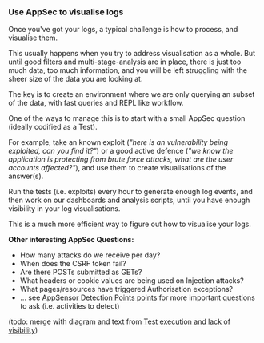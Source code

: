 ### Use AppSec to visualise logs

Once you've got your logs, a typical challenge is how to process, and visualise them.

This usually happens when you try to address visualisation as a whole. But until good filters and multi-stage-analysis are in place, there is just too much data, too much information, and you will be left struggling with the sheer size of the data you are looking at.

The key is to create an environment where we are only querying an subset of the data, with fast queries and REPL like workflow.

One of the ways to manage this is to start with a small AppSec question (ideally codified as a Test).

For example, take an known exploit (_"here is an vulnerability being exploited, can you find it?"_) or a good active defence (_"we know the application is protecting from brute force attacks, what are the user accounts affected?"_), and use them to create visualisations of the answer(s).

Run the tests (i.e. exploits) every hour to generate enough log events, and then work on our dashboards and analysis scripts, until you have enough visibility in your log visualisations.

This is a much more efficient way to figure out how to visualise your logs.

**Other interesting AppSec Questions:**
  - How many attacks do we receive per day?
  - When does the CSRF token fail?
  - Are there POSTs submitted as GETs?
  - What headers or cookie values are being used on Injection attacks?
  - What pages/resources have triggered Authorisation exceptions?
  - ... see [AppSensor Detection Points points](https://www.owasp.org/index.php/AppSensor_DetectionPoints) for more important questions to ask (i.e. activities to detect)  


(todo: merge with diagram and text from [Test execution and lack of visibility](https://github.com/DinisCruz/Book_Software_Quality/blob/master/content/22.Diagrams/5.Test-execution-and-lack-of-visibility/5.Test-execution-and-lack-of-visibility.md))
